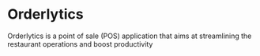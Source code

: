 # Orderlytics
Orderlytics is a point of sale (POS) application that aims at streamlining the restaurant operations and boost productivity
